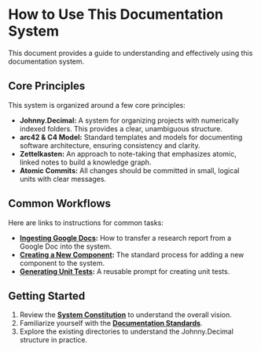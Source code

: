 # How to Use This Documentation System

This document provides a guide to understanding and effectively using this documentation system.

## Core Principles

This system is organized around a few core principles:

*   **Johnny.Decimal:** A system for organizing projects with numerically indexed folders. This provides a clear, unambiguous structure.
*   **arc42 & C4 Model:** Standard templates and models for documenting software architecture, ensuring consistency and clarity.
*   **Zettelkasten:** An approach to note-taking that emphasizes atomic, linked notes to build a knowledge graph.
*   **Atomic Commits:** All changes should be committed in small, logical units with clear messages.

## Common Workflows

Here are links to instructions for common tasks:

*   **[Ingesting Google Docs](./instructions/ingest-gdoc-research.md):** How to transfer a research report from a Google Doc into the system.
*   **[Creating a New Component](./instructions/create-new-component.md):** The standard process for adding a new component to the system.
*   **[Generating Unit Tests](./prompts/generate-unit-tests.md):** A reusable prompt for creating unit tests.

## Getting Started

1.  Review the **[System Constitution](./10-19-Architecture-and-Design/10.01-System-Constitution.md)** to understand the overall vision.
2.  Familiarize yourself with the **[Documentation Standards](./10-19-Architecture-and-Design/10.02-Documentation-Standards.md)**.
3.  Explore the existing directories to understand the Johnny.Decimal structure in practice.
